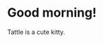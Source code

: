 <html lang="en">
<head>
    <meta charset="UTF-8">
    <meta name="viewport" content="width=device-width, initial-scale=1.0">
    <title>Document</title>
</head>
<body>
    <h1>Good morning!</h1>
    <p>Tattle is a cute kitty.</p>
</body>
</html>